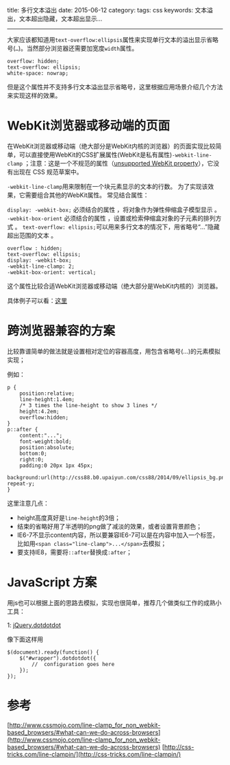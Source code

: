 title: 多行文本溢出
date: 2015-06-12
category: 
tags: css
keywords: 文本溢出，文本超出隐藏，文本超出显示...

---

大家应该都知道用`text-overflow:ellipsis`属性来实现单行文本的溢出显示省略号(`…`)。当然部分浏览器还需要加宽度`width`属性。

    overflow: hidden;
    text-overflow: ellipsis;
    white-space: nowrap;

但是这个属性并不支持多行文本溢出显示省略号，这里根据应用场景介绍几个方法来实现这样的效果。

# WebKit浏览器或移动端的页面

在WebKit浏览器或移动端（绝大部分是WebKit内核的浏览器）的页面实现比较简单，可以直接使用WebKit的CSS扩展属性(WebKit是私有属性)`-webkit-line-clamp` ；注意：这是一个不规范的属性（[unsupported WebKit property](http://developer.apple.com/safari/library/documentation/AppleApplications/Reference/SafariCSSRef/Articles/StandardCSSProperties.html#//apple_ref/doc/uid/TP30001266-UnsupportedProperties)），它没有出现在 CSS 规范草案中。

`-webkit-line-clamp`用来限制在一个块元素显示的文本的行数。 为了实现该效果，它需要组合其他的WebKit属性。
常见结合属性：

`display: -webkit-box;` 必须结合的属性 ，将对象作为弹性伸缩盒子模型显示 。
`-webkit-box-orient` 必须结合的属性 ，设置或检索伸缩盒对象的子元素的排列方式 。
`text-overflow: ellipsis;`可以用来多行文本的情况下，用省略号“…”隐藏超出范围的文本 。

    overflow : hidden;
    text-overflow: ellipsis;
    display: -webkit-box;
    -webkit-line-clamp: 2;
    -webkit-box-orient: vertical;

这个属性比较合适WebKit浏览器或移动端（绝大部分是WebKit内核的）浏览器。

具体例子可以看：[这里](http://www.css88.com/webkit/-webkit-line-clamp/)

# 跨浏览器兼容的方案
比较靠谱简单的做法就是设置相对定位的容器高度，用包含省略号(…)的元素模拟实现；

例如：

    p {
        position:relative;
        line-height:1.4em;
        /* 3 times the line-height to show 3 lines */
        height:4.2em;
        overflow:hidden;
    }
    p::after {
        content:"...";
        font-weight:bold;
        position:absolute;
        bottom:0;
        right:0;
        padding:0 20px 1px 45px;
        background:url(http://css88.b0.upaiyun.com/css88/2014/09/ellipsis_bg.png) repeat-y;
    }

这里注意几点：

- height高度真好是`line-height`的3倍；
- 结束的省略好用了半透明的png做了减淡的效果，或者设置背景颜色；
- IE6-7不显示content内容，所以要兼容IE6-7可以是在内容中加入一个标签，比如用`<span class="line-clamp">...</span>`去模拟；
- 要支持IE8，需要将`::after`替换成`:after`；

# JavaScript 方案
用js也可以根据上面的思路去模拟，实现也很简单，推荐几个做类似工作的成熟小工具：

1: [jQuery.dotdotdot](https://github.com/BeSite/jQuery.dotdotdot)

像下面这样用

    $(document).ready(function() {
        $("#wrapper").dotdotdot({
            //  configuration goes here
        });
    });

# 参考

[http://www.cssmojo.com/line-clamp_for_non_webkit-based_browsers/#what-can-we-do-across-browsers](http://www.cssmojo.com/line-clamp_for_non_webkit-based_browsers/#what-can-we-do-across-browsers)
[http://css-tricks.com/line-clampin/](http://css-tricks.com/line-clampin/)
